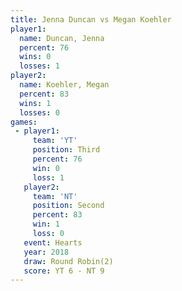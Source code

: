 ```yaml
---
title: Jenna Duncan vs Megan Koehler
player1:              
  name: Duncan, Jenna 
  percent: 76         
  wins: 0             
  losses: 1           
player2:              
  name: Koehler, Megan
  percent: 83         
  wins: 1             
  losses: 0           
games:
 - player1:         
     team: 'YT'     
     position: Third
     percent: 76    
     win: 0         
     loss: 1        
   player2:          
     team: 'NT'      
     position: Second
     percent: 83     
     win: 1          
     loss: 0         
   event: Hearts       
   year: 2018          
   draw: Round Robin(2)
   score: YT 6 - NT 9  
---
```

